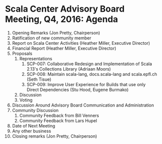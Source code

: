 # Scala Center Advisory Board Meeting, Q4, 2016: Agenda

1. Opening Remarks (Jon Pretty, Chairperson)
2. Ratification of new community member
3. Report on Scala Center Activities (Heather Miller, Executive Director)
4. Financial Report (Heather Miller, Executive Director)
5. Proposals
   1. Representations
      1. SCP-007: Collaborative Redesign and Implementation of Scala 2.13's Collections Library (Adriaan Moors)
      2. SCP-008: Maintain scala-lang, docs.scala-lang and scala.epfl.ch (Seth Tisue)
      3. SCP-009: Improve User Experience for Builds that use only Direct Dependencies (Stu Hood, Eugene Burmako)
   2. Discussion
   3. Voting
6. Discussion Around Advisory Board Communication and Administration
7. Community Discussion
   1. Community Feedback from Bill Venners
   2. Community Feedback from Lars Hupel
8. Date of Next Meeting
9. Any other business
10. Closing remarks (Jon Pretty, Chairperson)
